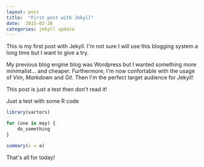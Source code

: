 ```yaml
---
layout: post
title:  "First post with Jekyll"
date:  2015-02-20 
categories: jekyll update
---
```


This is my first post with Jekyll. I'm not sure I will use this blogging system a long time but I want to give a try.

My previous blog engine blog was Wordpress but I wanted something more minimalist... and cheaper. Furthermore, I'm now confortable with the usage of _Vim_, _Markdown_ and _Git_. Then I'm the perfect target audience for Jekyll!

This post is just a test then don't read it!

Just a test with some R code

```r
library(vartors)

for (one in may) {
    do_something
}

summary(x = a)
```

That's all for today!
